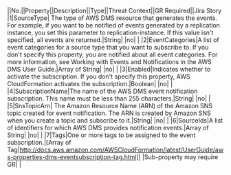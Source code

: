 ||No.||Property||Description||Type||Threat Context||GR Required||Jira Story
|1|SourceType| The type of AWS DMS resource that generates the events. For example, if you want to be notified of events generated by a replication instance, you set this parameter to replication-instance. If this value isn't specified, all events are returned.|String| |no| |
|2|EventCategories|A list of event categories for a source type that you want to subscribe to. If you don't specify this property, you are notified about all event categories. For more information, see  Working with Events and Notifications in the  AWS DMS User Guide.|Array of String| |no| |
|3|Enabled|Indicates whether to activate the subscription. If you don't specify this property, AWS CloudFormation activates the subscription.|Boolean| |no| |
|4|SubscriptionName|The name of the AWS DMS event notification subscription. This name must be less than 255 characters.|String| |no| |
|5|SnsTopicArn| The Amazon Resource Name (ARN) of the Amazon SNS topic created for event notification. The ARN is created by Amazon SNS when you create a topic and subscribe to it.|String| |no| |
|6|SourceIds|A list of identifiers for which AWS DMS provides notification events.|Array of String| |no| |
|7|Tags|One or more tags to be assigned to the event subscription.|[Array of Tag|http://docs.aws.amazon.com/AWSCloudFormation/latest/UserGuide/aws-properties-dms-eventsubscription-tag.html]| |Sub-property may require GR| |
